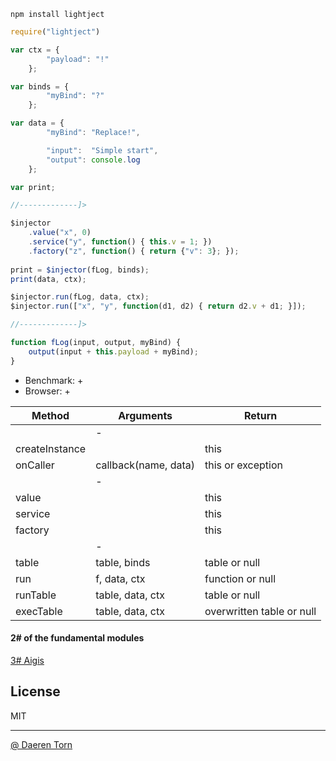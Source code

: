 `npm install lightject`


```js
require("lightject")

var ctx = {
        "payload": "!"
    };

var binds = {
        "myBind": "?"
    };

var data = {
        "myBind": "Replace!",

        "input":  "Simple start",
        "output": console.log
    };

var print;

//-------------]>

$injector
    .value("x", 0)
    .service("y", function() { this.v = 1; })
    .factory("z", function() { return {"v": 3}; });
	
print = $injector(fLog, binds);
print(data, ctx);

$injector.run(fLog, data, ctx);
$injector.run(["x", "y", function(d1, d2) { return d2.v + d1; }]);

//-------------]>

function fLog(input, output, myBind) {
    output(input + this.payload + myBind);
}
```

* Benchmark: +
* Browser: +


| Method          | Arguments              | Return 	               |
|-----------------|------------------------|---------------------------|
|                 | -                      |                           |
| createInstance  |    			           | this                      |
| onCaller	      | callback(name, data)   | this or exception         |
|                 | -                      |                           |
| value	          |    			           | this                      |
| service	      |    			           | this                      |
| factory	      |    			           | this                      |
|                 | -                      |                           |
| table	          | table, binds   		   | table or null             |
| run	          | f, data, ctx   		   | function or null          |
| runTable	      | table, data, ctx   	   | table or null             |
| execTable	      | table, data, ctx   	   | overwritten table or null |


#### 2# of the fundamental modules
[3# Aigis][2]

## License

MIT

----------------------------------
[@ Daeren Torn][1]


[1]: http://666.io
[2]: https://www.npmjs.com/package/aigis
